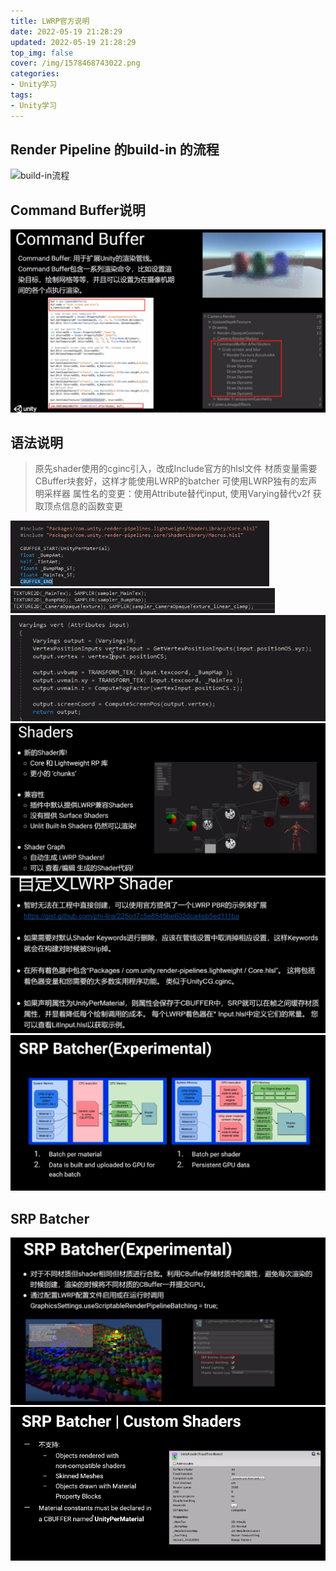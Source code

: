 ```yaml
---
title: LWRP官方说明
date: 2022-05-19 21:28:29
updated: 2022-05-19 21:28:29
top_img: false
cover: /img/1578468743022.png
categories:
- Unity学习
tags: 
- Unity学习
---
```


## Render Pipeline 的build-in 的流程

![build-in流程](/img/1578468743022.png)

## Command Buffer说明
![Command Buffer说明](/img/1578468782581.png)

## 语法说明

>原先shader使用的cginc引入，改成Include官方的hlsl文件
>材质变量需要CBuffer块套好，这样才能使用LWRP的batcher
>可使用LWRP独有的宏声明采样器
>属性名的变更：使用Attribute替代input, 使用Varying替代v2f
>获取顶点信息的函数变更


![LWRP的shader](/img/1578469710690.png)
![单独申明的采样器](/img/1578469737158.png)
![顶点函数](/img/1578469925626.png)
![LWRP](/img/1578470183627.png)
![手写LWRP](/img/1578470217523.png)
![LWRP Batcher](/img/1578470471751.png)


## SRP Batcher
![SRP Batcher](/img/1578470502893.png)
![不支持情况](/img/1578470577651.png)